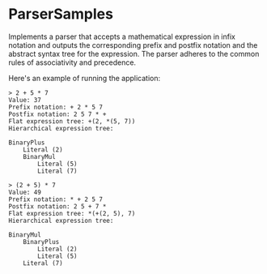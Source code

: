 ParserSamples
=============

Implements a parser that accepts a mathematical expression in infix notation and
outputs the corresponding prefix and postfix notation and the abstract syntax tree
for the expression. The parser adheres to the common rules of associativity and 
precedence.

Here's an example of running the application:

	> 2 + 5 * 7
	Value: 37
	Prefix notation: + 2 * 5 7
	Postfix notation: 2 5 7 * +
	Flat expression tree: +(2, *(5, 7))
	Hierarchical expression tree:

	BinaryPlus
		Literal (2)
		BinaryMul
			Literal (5)
			Literal (7)

	> (2 + 5) * 7
	Value: 49
	Prefix notation: * + 2 5 7
	Postfix notation: 2 5 + 7 *
	Flat expression tree: *(+(2, 5), 7)
	Hierarchical expression tree:

	BinaryMul
		BinaryPlus
			Literal (2)
			Literal (5)
		Literal (7)